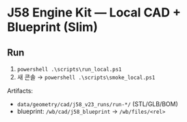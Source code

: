 ﻿# J58 Engine Kit — Local CAD + Blueprint (Slim)

## Run
1) `powershell .\scripts\run_local.ps1`
2) 새 콘솔 → `powershell .\scripts\smoke_local.ps1`

Artifacts:
- `data/geometry/cad/j58_v23_runs/run-*/` (STL/GLB/BOM)
- blueprint: `/wb/cad/j58_blueprint` → `/wb/files/<rel>`

